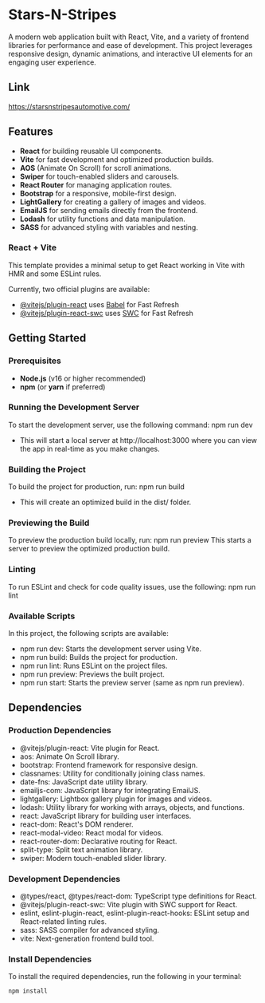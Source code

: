 # Stars-N-Stripes

A modern web application built with React, Vite, and a variety of frontend libraries for performance and ease of development. This project leverages responsive design, dynamic animations, and interactive UI elements for an engaging user experience.

## Link

https://starsnstripesautomotive.com/

## Features

- **React** for building reusable UI components.
- **Vite** for fast development and optimized production builds.
- **AOS** (Animate On Scroll) for scroll animations.
- **Swiper** for touch-enabled sliders and carousels.
- **React Router** for managing application routes.
- **Bootstrap** for a responsive, mobile-first design.
- **LightGallery** for creating a gallery of images and videos.
- **EmailJS** for sending emails directly from the frontend.
- **Lodash** for utility functions and data manipulation.
- **SASS** for advanced styling with variables and nesting.

### React + Vite

This template provides a minimal setup to get React working in Vite with HMR and some ESLint rules.

Currently, two official plugins are available:

- [@vitejs/plugin-react](https://github.com/vitejs/vite-plugin-react/blob/main/packages/plugin-react/README.md) uses [Babel](https://babeljs.io/) for Fast Refresh
- [@vitejs/plugin-react-swc](https://github.com/vitejs/vite-plugin-react-swc) uses [SWC](https://swc.rs/) for Fast Refresh

## Getting Started

### Prerequisites

- **Node.js** (v16 or higher recommended)
- **npm** (or **yarn** if preferred)

### Running the Development Server

To start the development server, use the following command: npm run dev

- This will start a local server at http://localhost:3000 where you can view the app in real-time as you make changes.

### Building the Project

To build the project for production, run: npm run build

- This will create an optimized build in the dist/ folder.

### Previewing the Build

To preview the production build locally, run: npm run preview
This starts a server to preview the optimized production build.

### Linting

To run ESLint and check for code quality issues, use the following: npm run lint

### Available Scripts

In this project, the following scripts are available:

- npm run dev: Starts the development server using Vite.
- npm run build: Builds the project for production.
- npm run lint: Runs ESLint on the project files.
- npm run preview: Previews the built project.
- npm run start: Starts the preview server (same as npm run preview).

## Dependencies

### Production Dependencies

- @vitejs/plugin-react: Vite plugin for React.
- aos: Animate On Scroll library.
- bootstrap: Frontend framework for responsive design.
- classnames: Utility for conditionally joining class names.
- date-fns: JavaScript date utility library.
- emailjs-com: JavaScript library for integrating EmailJS.
- lightgallery: Lightbox gallery plugin for images and videos.
- lodash: Utility library for working with arrays, objects, and functions.
- react: JavaScript library for building user interfaces.
- react-dom: React's DOM renderer.
- react-modal-video: React modal for videos.
- react-router-dom: Declarative routing for React.
- split-type: Split text animation library.
- swiper: Modern touch-enabled slider library.

### Development Dependencies

- @types/react, @types/react-dom: TypeScript type definitions for React.
- @vitejs/plugin-react-swc: Vite plugin with SWC support for React.
- eslint, eslint-plugin-react, eslint-plugin-react-hooks: ESLint setup and React-related linting rules.
- sass: SASS compiler for advanced styling.
- vite: Next-generation frontend build tool.

### Install Dependencies

To install the required dependencies, run the following in your terminal:

```bash
npm install

